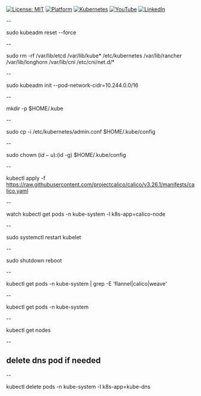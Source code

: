 [![License: MIT](https://img.shields.io/badge/License-MIT-blue.svg)](LICENSE)
[![Platform](https://img.shields.io/badge/platform-Ubuntu%2022.04%2B-lightgrey)](#)
[![Kubernetes](https://img.shields.io/badge/Kubernetes-MicroK8s%20%7C%20kubeadm-blue)](#)
[![YouTube](https://img.shields.io/badge/YouTube-TechShorts-red)](https://www.youtube.com/@adaribain)
[![LinkedIn](https://img.shields.io/badge/LinkedIn-Adari%20Bain-blue)](https://www.linkedin.com/in/adari-bain-298924152/)


--

sudo kubeadm reset --force

--

sudo rm -rf /var/lib/etcd /var/lib/kube* /etc/kubernetes /var/lib/rancher /var/lib/longhorn /var/lib/cni /etc/cni/net.d/*

--

sudo kubeadm init --pod-network-cidr=10.244.0.0/16

--

mkdir -p $HOME/.kube

--

sudo cp -i /etc/kubernetes/admin.conf $HOME/.kube/config

--

sudo chown $(id -u):$(id -g) $HOME/.kube/config

--

kubectl apply -f https://raw.githubusercontent.com/projectcalico/calico/v3.26.1/manifests/calico.yaml

--

watch kubectl get pods -n kube-system -l k8s-app=calico-node

--

sudo systemctl restart kubelet

--

sudo shutdown reboot

--

kubectl get pods -n kube-system | grep -E 'flannel|calico|weave'

--

kubectl get pods -n kube-system

--

kubectl get nodes

--

## delete dns pod if needed #

--

kubectl delete pods -n kube-system -l k8s-app=kube-dns




















